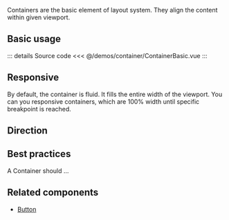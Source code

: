 Containers are the basic element of layout system.
They align the content within given viewport.

## Basic usage

<ContainerBasic />

::: details Source code
<<< @/demos/container/ContainerBasic.vue
:::

## Responsive

By default, the container is fluid.
It fills the entire width of the viewport.
You can you responsive containers, which are 100% width until specific breakpoint is reached.

<ContainerResponsive />

## Direction

<ContainerDirection />

## Best practices

A Container should ...

## Related components

- [Button](/components/Button/Button.doc)
